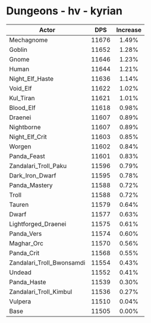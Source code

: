 # Dungeons - hv - kyrian
| Actor | DPS | Increase |
|---|:---:|:---:|
|Mechagnome|11676|1.49%|
|Goblin|11652|1.28%|
|Gnome|11646|1.23%|
|Human|11644|1.21%|
|Night_Elf_Haste|11636|1.14%|
|Void_Elf|11622|1.02%|
|Kul_Tiran|11621|1.01%|
|Blood_Elf|11618|0.98%|
|Draenei|11607|0.89%|
|Nightborne|11607|0.89%|
|Night_Elf_Crit|11603|0.85%|
|Worgen|11602|0.84%|
|Panda_Feast|11601|0.83%|
|Zandalari_Troll_Paku|11596|0.79%|
|Dark_Iron_Dwarf|11595|0.78%|
|Panda_Mastery|11588|0.72%|
|Troll|11588|0.72%|
|Tauren|11579|0.64%|
|Dwarf|11577|0.63%|
|Lightforged_Draenei|11575|0.61%|
|Panda_Vers|11574|0.60%|
|Maghar_Orc|11570|0.56%|
|Panda_Crit|11568|0.55%|
|Zandalari_Troll_Bwonsamdi|11554|0.43%|
|Undead|11552|0.41%|
|Panda_Haste|11539|0.30%|
|Zandalari_Troll_Kimbul|11536|0.27%|
|Vulpera|11510|0.04%|
|Base|11505|0.00%|
